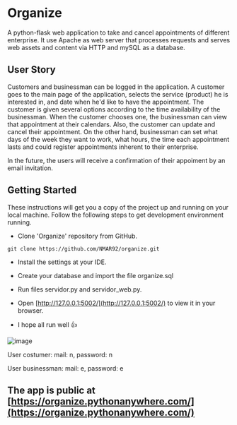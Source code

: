 # Organize
A python-flask web application to take and cancel appointments of different enterprise. It use Apache as web server that processes requests and serves web assets and content via HTTP and mySQL as a database.

## User Story
Customers and businessman can be logged in the application.
A customer goes to the main page of the application, selects the service (product) he is interested in, and date when he'd like to have the appointment. The customer is given several options according to the time availability of the businessman. When the customer chooses one, the businessman can  view that appointment at their calendars. Also, the customer can update and cancel their appointment. 
On the other hand, businessman can set what days of the week they want to work, what hours, the time each appointment lasts and could register appointments inherent to their enterprise.

In the future, the users will receive a confirmation of their appoiment by an email invitation.

## Getting Started 
These instructions will get you a copy of the project up and running on your local machine.
Follow the following steps to get development environment running.
- Clone 'Organize' repository from GitHub.
```
git clone https://github.com/NMAR92/organize.git
```
- Install the settings at your IDE.

- Create your database and import the file organize.sql

- Run files servidor.py and servidor_web.py.

- Open [http://127.0.0.1:5002/](http://127.0.0.1:5002/) to view it in your browser.

- I hope all run well :+1:

 ![image](https://github.com/NMAR92/organize/blob/master/organize.gif)
 
 User costumer: mail: n, password: n
 
 User businessman: mail: e, password: e
 
## The app is public at [https://organize.pythonanywhere.com/](https://organize.pythonanywhere.com/)
